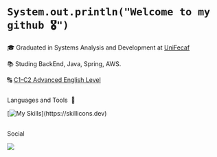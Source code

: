 # `System.out.println("Welcome to my github 🎖️")`

<p>🎓 Graduated in Systems Analysis and Development at <a href="https://www.unifecaf.com.br" target="blank_">UniFecaf</a></p>
<p>📚 Studing BackEnd, Java, Spring, AWS.
<p>🔠 <a href="https://www.ef.com.br/test/results-advanced/">C1-C2 Advanced English Level</a></p>

##

 Languages and Tools ​ 🧰

  [![My Skills](https://skillicons.dev/icons?i=java,spring,docker,git,python,mysql,)](https://skillicons.dev)

##

<p>Social
  
 <a href="https://www.linkedin.com/in/luizhenriqueoliveira337" target="_blank"><img src="https://img.shields.io/badge/-LinkedIn-%230077B5?style=for-the-badge&logo=linkedin&logoColor=white" target="_blank"></a>
